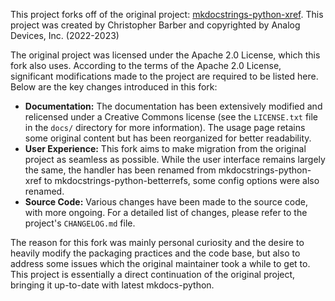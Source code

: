 This project forks off of the original project:
[mkdocstrings-python-xref](https://github.com/analog-garage/mkdocstrings-python-xref). This project was created by
Christopher Barber and copyrighted by Analog Devices, Inc. (2022-2023)

The original project was licensed under the Apache 2.0 License, which this fork also uses. According to the terms of
the Apache 2.0 License, significant modifications made to the project are required to be listed here. Below are the key
changes introduced in this fork:

- **Documentation:** The documentation has been extensively modified and relicensed under a Creative Commons license
  (see the `LICENSE.txt` file in the `docs/` directory for more information). The usage page retains some original
  content but has been reorganized for better readability.
- **User Experience:** This fork aims to make migration from the original project as seamless as possible. While the
  user interface remains largely the same, the handler has been renamed from mkdocstrings-python-xref to
  mkdocstrings-python-betterrefs, some config options were also renamed.
- **Source Code:** Various changes have been made to the source code, with more ongoing. For a detailed list of changes,
  please refer to the project's `CHANGELOG.md` file.

The reason for this fork was mainly personal curiosity and the desire to heavily modify the packaging practices and the
code base, but also to address some issues which the original maintainer took a while to get to. This project is
essentially a direct continuation of the original project, bringing it up-to-date with latest mkdocs-python.

